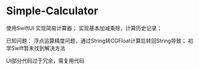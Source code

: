 # Simple-Calculator
使用SwiftUI 实现简易计算器；
实现基本加减乘除，计算历史记录；

已知问题：
浮点运算精度问题，通过String转CGFloat计算后转回String导致；
初学Swift暂未找到解决方法

UI部分代码过于冗余，需复用代码
